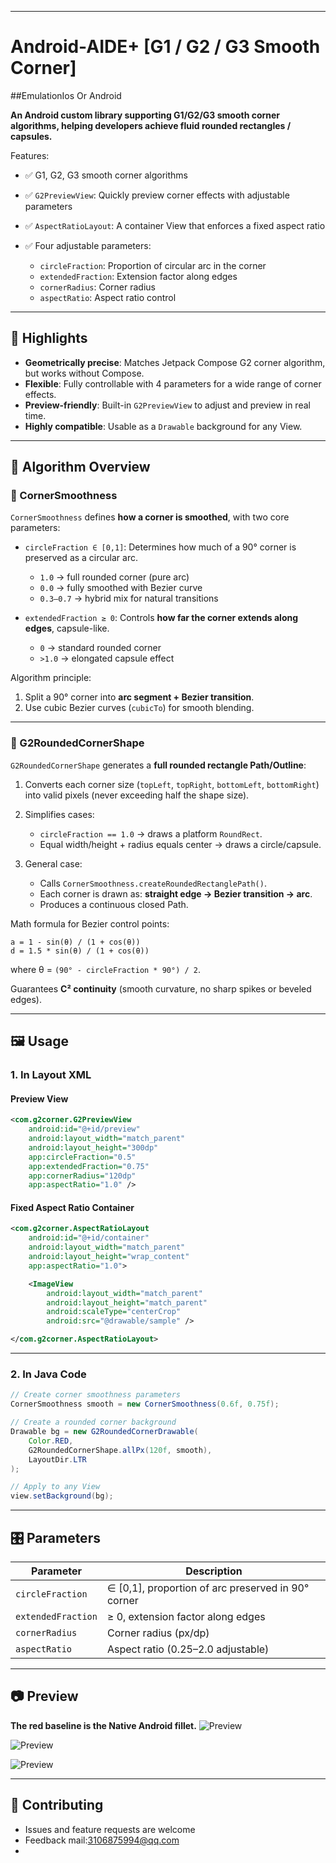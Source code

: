 
---

# Android-AIDE+ \[G1 / G2 / G3 Smooth Corner] 

##EmulationIos Or Android

**An Android custom library supporting G1/G2/G3 smooth corner algorithms, helping developers achieve fluid rounded rectangles / capsules.**

Features:

* ✅ G1, G2, G3 smooth corner algorithms
* ✅ `G2PreviewView`: Quickly preview corner effects with adjustable parameters
* ✅ `AspectRatioLayout`: A container View that enforces a fixed aspect ratio
* ✅ Four adjustable parameters:

  * `circleFraction`: Proportion of circular arc in the corner
  * `extendedFraction`: Extension factor along edges
  * `cornerRadius`: Corner radius
  * `aspectRatio`: Aspect ratio control

---

## 🚀 Highlights

* **Geometrically precise**: Matches Jetpack Compose G2 corner algorithm, but works without Compose.
* **Flexible**: Fully controllable with 4 parameters for a wide range of corner effects.
* **Preview-friendly**: Built-in `G2PreviewView` to adjust and preview in real time.
* **Highly compatible**: Usable as a `Drawable` background for any View.

---

## 🧮 Algorithm Overview

### 🔹 CornerSmoothness

`CornerSmoothness` defines **how a corner is smoothed**, with two core parameters:

* `circleFraction ∈ [0,1]`:
  Determines how much of a 90° corner is preserved as a circular arc.

  * `1.0` → full rounded corner (pure arc)
  * `0.0` → fully smoothed with Bezier curve
  * `0.3–0.7` → hybrid mix for natural transitions

* `extendedFraction ≥ 0`:
  Controls **how far the corner extends along edges**, capsule-like.

  * `0` → standard rounded corner
  * `>1.0` → elongated capsule effect

Algorithm principle:

1. Split a 90° corner into **arc segment + Bezier transition**.
2. Use cubic Bezier curves (`cubicTo`) for smooth blending.

---

### 🔹 G2RoundedCornerShape

`G2RoundedCornerShape` generates a **full rounded rectangle Path/Outline**:

1. Converts each corner size (`topLeft`, `topRight`, `bottomLeft`, `bottomRight`) into valid pixels (never exceeding half the shape size).
2. Simplifies cases:

   * `circleFraction == 1.0` → draws a platform `RoundRect`.
   * Equal width/height + radius equals center → draws a circle/capsule.
3. General case:

   * Calls `CornerSmoothness.createRoundedRectanglePath()`.
   * Each corner is drawn as: **straight edge → Bezier transition → arc**.
   * Produces a continuous closed Path.

Math formula for Bezier control points:

```
a = 1 - sin(θ) / (1 + cos(θ))
d = 1.5 * sin(θ) / (1 + cos(θ))
```

where θ = `(90° - circleFraction * 90°) / 2`.

Guarantees **C² continuity** (smooth curvature, no sharp spikes or beveled edges).

---

## 🖼️ Usage

### 1. In Layout XML

#### **Preview View**

```xml
<com.g2corner.G2PreviewView
    android:id="@+id/preview"
    android:layout_width="match_parent"
    android:layout_height="300dp"
    app:circleFraction="0.5"
    app:extendedFraction="0.75"
    app:cornerRadius="120dp"
    app:aspectRatio="1.0" />
```

#### **Fixed Aspect Ratio Container**

```xml
<com.g2corner.AspectRatioLayout
    android:id="@+id/container"
    android:layout_width="match_parent"
    android:layout_height="wrap_content"
    app:aspectRatio="1.0">

    <ImageView
        android:layout_width="match_parent"
        android:layout_height="match_parent"
        android:scaleType="centerCrop"
        android:src="@drawable/sample" />

</com.g2corner.AspectRatioLayout>
```

---

### 2. In Java Code

```java
// Create corner smoothness parameters
CornerSmoothness smooth = new CornerSmoothness(0.6f, 0.75f);

// Create a rounded corner background
Drawable bg = new G2RoundedCornerDrawable(
    Color.RED,
    G2RoundedCornerShape.allPx(120f, smooth),
    LayoutDir.LTR
);

// Apply to any View
view.setBackground(bg);
```

---

## 🎛️ Parameters

| Parameter          | Description                                         |
| ------------------ | --------------------------------------------------- |
| `circleFraction`   | ∈ \[0,1], proportion of arc preserved in 90° corner |
| `extendedFraction` | ≥ 0, extension factor along edges                   |
| `cornerRadius`     | Corner radius (px/dp)                               |
| `aspectRatio`      | Aspect ratio (0.25–2.0 adjustable)                  |

---

## 📷 Preview


**The red baseline is the Native Android fillet.**
![Preview](https://github.com/mrslau/Android-AIDE-G2Preview_Fillet/blob/main/demo/Screenshot_20250817_074203.jpg)

![Preview](https://github.com/mrslau/Android-AIDE-G2Preview_Fillet/blob/main/demo/Screenshot_20250817_074206.jpg)

![Preview](https://github.com/mrslau/Android-AIDE-G2Preview_Fillet/blob/main/demo/Screenshot_20250817_074222.jpg)

---

## 🤝 Contributing

* Issues and feature requests are welcome
* Feedback mail:3106875994@qq.com
* 


